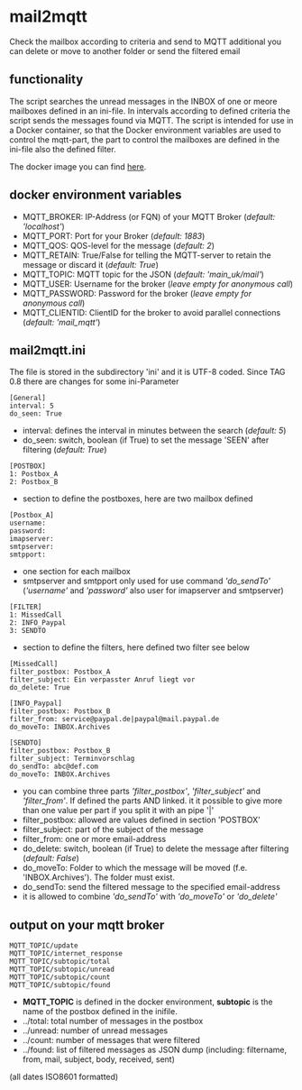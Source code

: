 # mail2mqtt
Check the mailbox according to criteria and send to MQTT additional you can delete or move to another folder or send the filtered email

## functionality
The script searches the unread messages in the INBOX of one or meore mailboxes defined in an ini-file. In intervals according to defined criteria the script sends the messages found via MQTT.
The script is intended for use in a Docker container, so that the Docker environment variables are used to control the mqtt-part, the part to control the mailboxes are defined in the ini-file also the defined filter.

The docker image you can find [here](https://hub.docker.com/r/ukrae/mail2mqtt "mail2mqtt on docker").

## docker environment variables
* MQTT_BROKER: IP-Address (or FQN) of your MQTT Broker (*default: 'localhost'*)
* MQTT_PORT: Port for your Broker (*default: 1883*)
* MQTT_QOS: QOS-level for the message (*default: 2*)
* MQTT_RETAIN: True/False for telling the MQTT-server to retain the message or discard it (*default: True*)
* MQTT_TOPIC: MQTT topic for the JSON (*default: 'main_uk/mail'*)
* MQTT_USER: Username for the broker (*leave empty for anonymous call*)
* MQTT_PASSWORD: Password for the broker (*leave empty for anonymous call*)
* MQTT_CLIENTID: ClientID for the broker to avoid parallel connections (*default: 'mail_mqtt'*)

## mail2mqtt.ini
The file is stored in the subdirectory 'ini' and it is UTF-8 coded. 
Since TAG 0.8 there are changes for some ini-Parameter
```
[General]
interval: 5
do_seen: True
```
* interval: defines the interval in minutes between the search (*default: 5*)
* do_seen: switch, boolean (if True) to set the message 'SEEN' after filtering (*default: True*)
```
[POSTBOX]
1: Postbox_A
2: Postbox_B
```
* section to define the postboxes, here are two mailbox defined
```
[Postbox_A]
username: 
password: 
imapserver:
smtpserver:
smtpport:
```
* one section for each mailbox
* smtpserver and smtpport only used for use command *'do_sendTo'* (*'username'* and *'password'* also user for imapserver and smtpserver)
```
[FILTER]
1: MissedCall
2: INFO_Paypal
3: SENDTO
```
* section to define the filters, here defined two filter see below
```
[MissedCall]
filter_postbox: Postbox_A
filter_subject: Ein verpasster Anruf liegt vor
do_delete: True

[INFO_Paypal]
filter_postbox: Postbox_B
filter_from: service@paypal.de|paypal@mail.paypal.de
do_moveTo: INBOX.Archives

[SENDTO]
filter_postbox: Postbox_B
filter_subject: Terminvorschlag
do_sendTo: abc@def.com
do_moveTo: INBOX.Archives
```
* you can combine three parts *'filter_postbox'*, *'filter_subject'* and *'filter_from'*. If defined the parts AND linked. it it possible to give more than one value per part if you split it with an pipe '|'
* filter_postbox: allowed are values defined in section 'POSTBOX'
* filter_subject: part of the subject of the message
* filter_from: one or more email-address
* do_delete: switch, boolean (if True) to delete the message after filtering (*default: False*)
* do_moveTo: Folder to which the message will be moved (f.e. 'INBOX.Archives'). The folder must exist. 
* do_sendTo: send the filtered message to the specified email-address
* it is allowed to combine *'do_sendTo'* with *'do_moveTo'* or *'do_delete'*

## output on your mqtt broker
    MQTT_TOPIC/update
    MQTT_TOPIC/internet_response
    MQTT_TOPIC/subtopic/total
    MQTT_TOPIC/subtopic/unread
    MQTT_TOPIC/subtopic/count
    MQTT_TOPIC/subtopic/found
* **MQTT_TOPIC** is defined in the docker environment, **subtopic** is the name of the postbox defined in the inifile.
* ../total: total number of messages in the postbox
* ../unread: number of unread messages 
* ../count: number of messages that were filtered 
* ../found: list of filtered messages as JSON dump (including: filtername, from, mail, subject, body, received, sent)
 
(all dates ISO8601 formatted)
